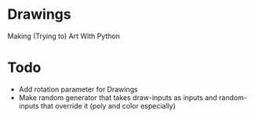 # Drawings
Making (Trying to) Art With Python

# Todo
- Add rotation parameter for Drawings
- Make random generator that takes draw-inputs as inputs and random-inputs that override it (poly and color especially)
